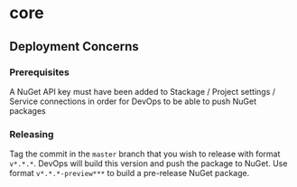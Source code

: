 # core

## Deployment Concerns

### Prerequisites

A NuGet API key must have been added to Stackage / Project settings / Service connections in order for DevOps to be able to push NuGet packages

### Releasing

Tag the commit in the `master` branch that you wish to release with format `v*.*.*`. DevOps will build this version and push the package to NuGet. Use format `v*.*.*-preview***` to build a pre-release NuGet package.
